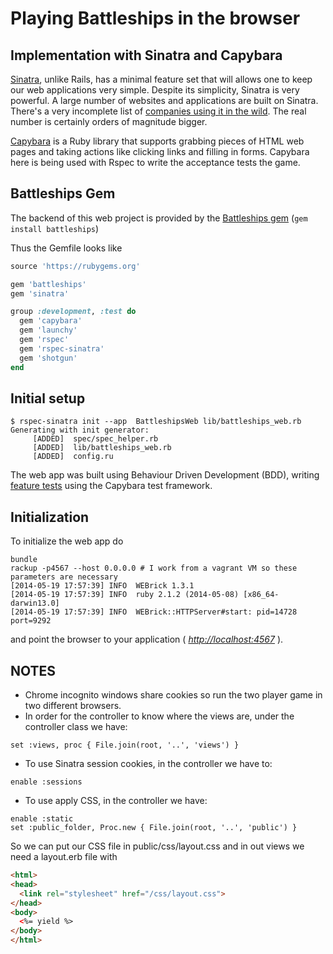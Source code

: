 # Playing Battleships in the browser

## Implementation with Sinatra and Capybara

[Sinatra](http://www.sinatrarb.com/documentation.html), unlike Rails, has a minimal feature set that will allows one to keep our web applications very simple. Despite its simplicity, Sinatra is very powerful. A large number of websites and applications are built on Sinatra. There's a very incomplete list of [companies using it in the wild](http://www.sinatrarb.com/wild.html). The real number is certainly orders of magnitude bigger.

[Capybara](http://www.rubydoc.info/github/jnicklas/capybara#Using_Capybara_with_RSpec) is a Ruby library that supports grabbing pieces of HTML web pages and taking actions like clicking links and filling in forms. Capybara here is being used with Rspec to write the acceptance tests the game.

## Battleships Gem

The backend of this web project is provided by the [Battleships gem](https://github.com/silvabox/battleships) (`gem install battleships`)

Thus the Gemfile looks like

```ruby
source 'https://rubygems.org'

gem 'battleships'
gem 'sinatra'

group :development, :test do
  gem 'capybara'
  gem 'launchy'
  gem 'rspec'
  gem 'rspec-sinatra'
  gem 'shotgun'
end
```

## Initial setup

```shell-session
$ rspec-sinatra init --app  BattleshipsWeb lib/battleships_web.rb
Generating with init generator:
     [ADDED]  spec/spec_helper.rb
     [ADDED]  lib/battleships_web.rb
     [ADDED]  config.ru
```
The web app was built using Behaviour Driven Development (BDD), writing [feature tests](https://github.com/DataMinerUK/battleships_web/tree/master/spec/features) using the Capybara test framework.

## Initialization

To initialize the web app do

```shell-session
bundle
rackup -p4567 --host 0.0.0.0 # I work from a vagrant VM so these parameters are necessary
[2014-05-19 17:57:39] INFO  WEBrick 1.3.1
[2014-05-19 17:57:39] INFO  ruby 2.1.2 (2014-05-08) [x86_64-darwin13.0]
[2014-05-19 17:57:39] INFO  WEBrick::HTTPServer#start: pid=14728 port=9292
```

and point the browser to your application ( _[http://localhost:4567](http://localhost:4567)_ ).

## NOTES

- Chrome incognito windows share cookies so run the two player game in two different browsers.
- In order for the controller to know where the views are, under the controller class we have:
```
set :views, proc { File.join(root, '..', 'views') }
```
- To use Sinatra session cookies, in the controller we have to:
```
enable :sessions
```
- To use apply CSS, in the controller we have:
```
enable :static
set :public_folder, Proc.new { File.join(root, '..', 'public') }
```
So we can put our CSS file in public/css/layout.css and in out views we need a layout.erb file with
```html
<html>
<head>
  <link rel="stylesheet" href="/css/layout.css">
</head>
<body>
  <%= yield %>
</body>
</html>
```
